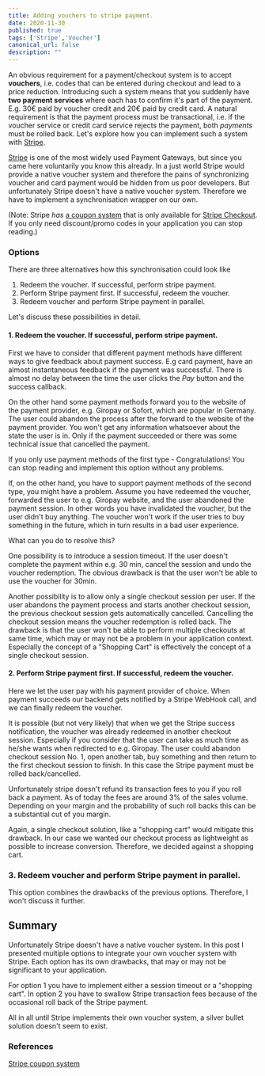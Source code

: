 ```yaml
---
title: Adding vouchers to stripe payment.
date: 2020-11-30
published: true
tags: ['Stripe','Voucher']
canonical_url: false
description: ""
---
```


An obvious requirement for a payment/checkout system is to accept **vouchers**, i.e. codes that can be entered during checkout and lead to a price reduction. Introducing such a system means that you suddenly have **two payment services** where each has to confirm it's part of the payment. E.g. 30€ paid by voucher credit and 20€ paid by credit card. A natural requirement is that the payment process must be transactional, i.e. if the voucher service or credit card service rejects the payment, both *payments* must be rolled back. Let's explore how you can implement such a system with [Stripe](https://stripe.com).

[Stripe](https://stripe.com) is one of the most widely used Payment Gateways, but since you came here voluntarily you know this already. In a just world Stripe would provide a native voucher system and therefore the pains of synchronizing voucher and card payment would be hidden from us poor developers. But unfortunately Stripe doesn't have a native voucher system. Therefore we have to implement a synchronisation wrapper on our own.

(Note: Stripe *has* [a coupon system](https://stripe.com/docs/payments/checkout/discounts) that is only available for [Stripe Checkout](https://stripe.com/de/payments/checkout). If you only need discount/promo codes in your application you can stop reading.)

### Options

There are three alternatives how this synchronisation could look like

1. Redeem the voucher. If successful, perform stripe payment. 
2. Perform Stripe payment first. If successful, redeem the voucher.
3. Redeem voucher and perform Stripe payment in parallel.

Let's discuss these possibilities in detail.

#### 1. Redeem the voucher. If successful, perform stripe payment. 

First we have to consider that different payment methods have different ways to give feedback about payment success. E.g card payment, have an almost instantaneous feedback if the payment was successful. There is almost no delay between the time the user clicks the *Pay* button and the success callback.

On the other hand some payment methods forward you to the website of the payment provider, e.g. Giropay or Sofort, which are popular in Germany. The user could abandon the process after the forward to the website of the payment provider. You won't get any information whatsoever about  the state the user is in. Only if the payment succeeded or there was some technical issue that cancelled the payment. 

If you only use payment methods of the first type - Congratulations! You can stop reading and implement this option without any problems.

If, on the other hand, you have to support payment methods of the second type, you might have a problem. Assume you have redeemed the voucher, forwarded the user to e.g. Giropay website, and the user abandoned the payment session. In other words you have invalidated the voucher, but the user didn't buy anything. The voucher won't work if the user tries to buy something in the future, which in turn results in a bad user experience. 

What can you do to resolve this?

One possibility is to introduce a session timeout. If the user doesn't complete the payment within e.g. 30 min, cancel the session and undo the voucher redemption. The obvious drawback is that the user won't be able to use the voucher for 30min.

Another possibility is to allow only a single checkout session per user. If the user abandons the payment process and starts another checkout session, the previous checkout session gets automatically cancelled. Cancelling the checkout session means the voucher redemption is rolled back. The drawback is that the user won't be able to perform multiple checkouts at same time, which may or may not be a problem in your application context. Especially the concept of a "Shopping Cart" is effectively the concept of a single checkout session.

#### 2. Perform Stripe payment first. If successful, redeem the voucher.

Here we let the user pay with his payment provider of choice. When payment succeeds our backend gets notified by a Stripe WebHook call, and we can finally redeem the voucher. 

It is possible (but not very likely) that when we get the Stripe success notification, the voucher was already redeemed in another checkout session. Especially if you consider that the user can take as much time as he/she wants when redirected to e.g. Giropay. The user could abandon checkout session No. 1, open another tab, buy something and then return to the first checkout session to finish. In this case the Stripe payment must be rolled back/cancelled.

Unfortunately stripe doesn't refund its transaction fees to you if you roll back a payment. As of today the fees are around 3% of the sales volume. Depending on your margin and the probability of such roll backs this can be a substantial cut of you margin.

Again, a single checkout solution, like a "shopping cart" would mitigate this drawback. In our case we wanted our checkout process as lightweight as possible to increase conversion. Therefore, we decided against a shopping cart.

### 3. Redeem voucher and perform Stripe payment in parallel.

This option combines the drawbacks of the previous options. Therefore, I won't discuss it further.

## Summary

Unfortunately Stripe doesn't have a native voucher system. In this post I presented multiple options to integrate your own voucher system with Stripe. Each option has its own drawbacks, that may or may not be significant to your application. 

For option 1 you have to implement either a session timeout or a "shopping cart". In option 2 you have to swallow Stripe transaction fees because of the occasional roll back of the Stripe payment. 

All in all until Stripe implements their own voucher system, a silver bullet solution doesn't seem to exist.

### References

[Stripe coupon system](https://stripe.com/docs/payments/checkout/discounts)

